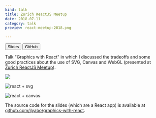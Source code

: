 ```yaml
---
kind: talk
title: Zurich ReactJS Meetup
date: 2018-07-11
category: talk
preview: react-meetup-2018.png

---
```

<button href="https://ilyabo.github.io/graphics-with-react/#/">Slides</button>
<button href="https://github.com/ilyabo/graphics-with-react" variant=outline>GitHub</button>

Talk "Graphics with React"
 in which I discussed the tradeoffs and some good practices about the use of SVG, Canvas and WebGL 
 (presented at [Zurich ReactJS Meetup](https://www.meetup.com/Zurich-ReactJS-Meetup/events/251517816/)).  


![](react-meetup-2018.png)

![react + svg](react-svg.png)

![react + canvas](react-canvas.png)

The source code for the slides (which are a React app) is available at 
[github.com/ilyabo/graphics-with-react](https://github.com/ilyabo/graphics-with-react).
